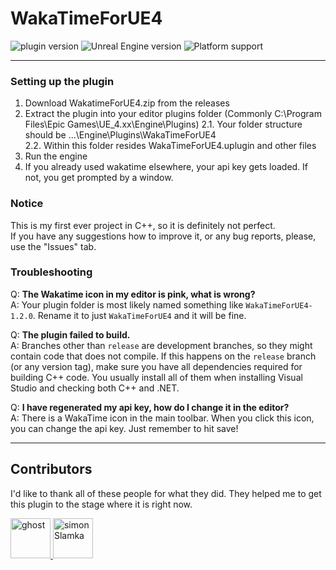 # WakaTimeForUE4

![plugin version](https://img.shields.io/badge/version-1.2.0-blue) ![Unreal Engine version](https://img.shields.io/badge/Unreal%20Engine%20version-4.26-blue) ![Platform support](https://img.shields.io/badge/Platform_support-Windows-blue)

---

### Setting up the plugin
1. Download WakatimeForUE4.zip from the releases
2. Extract the plugin into your editor plugins folder (Commonly C:\Program Files\Epic Games\UE_4.xx\Engine\Plugins)
   2.1. Your folder structure should be ...\Engine\Plugins\WakaTimeForUE4\
   2.2. Within this folder resides WakaTimeForUE4.uplugin and other files
3. Run the engine
4. If you already used wakatime elsewhere, your api key gets loaded. If not, you get prompted by a window.

### Notice
This is my first ever project in C++, so it is definitely not perfect.  
If you have any suggestions how to improve it, or any bug reports, please, use the "Issues" tab.

### Troubleshooting
Q: **The Wakatime icon in my editor is pink, what is wrong?**  
A: Your plugin folder is most likely named something like `WakaTimeForUE4-1.2.0`. Rename it to just `WakaTimeForUE4` and it will be fine.

Q: **The plugin failed to build.**  
A: Branches other than `release` are development branches, so they might contain code that does not compile. If this happens on the `release` branch (or any version tag), make sure you have all dependencies required for building C++ code. You usually install all of them when installing Visual Studio and checking both C++ and .NET.

Q: **I have regenerated my api key, how do I change it in the editor?**  
A: There is a WakaTime icon in the main toolbar. When you click this icon, you can change the api key. Just remember to hit save!

---
## Contributors
I'd like to thank all of these people for what they did. They helped me to get this plugin to the stage where it is right now.

<a href="https://github.com/ghost">
    <img src="https://github.com/ghost.png" width="64" height="64" alt="ghost" title="A person who helped us solve many warnings regarding macros.">
</a>

<a href="https://github.com/simonSlamka">
    <img src="https://github.com/simonSlamka.png" width="64" height="64" alt="simonSlamka" title="simonSlamka - Helped me and motivated me to finish the version 1.2.0">
</a>

